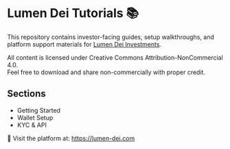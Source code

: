 # Lumen Dei Tutorials 📚

This repository contains investor-facing guides, setup walkthroughs, and platform support materials for [Lumen Dei Investments](https://lumen-dei.com).

All content is licensed under Creative Commons Attribution-NonCommercial 4.0.  
Feel free to download and share non-commercially with proper credit.

## Sections
- Getting Started
- Wallet Setup
- KYC & API

🔗 Visit the platform at: https://lumen-dei.com
